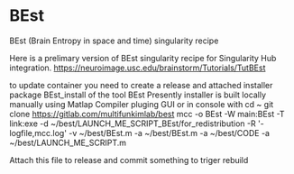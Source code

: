 # BEst
BEst (Brain Entropy in space and time) singularity recipe

Here is a prelimary version of BEst singularity recipe for Singularity Hub integration.
https://neuroimage.usc.edu/brainstorm/Tutorials/TutBEst


 to update container you need to create a release and attached installer package BEst_install of the tool BEst
 Presently installer is built locally manually using Matlap Compiler pluging GUI or in console with
     cd ~
     git clone https://gitlab.com/multifunkimlab/best 
     mcc -o BEst -W main:BEst -T link:exe -d ~/best/LAUNCH_ME_SCRIPT_BEst/for_redistribution -R '-logfile,mcc.log' -v ~/best/BEst.m -a ~/best/BEst.m -a ~/best/CODE -a ~/best/LAUNCH_ME_SCRIPT.m 

Attach this file to release and commit something to triger rebuild

